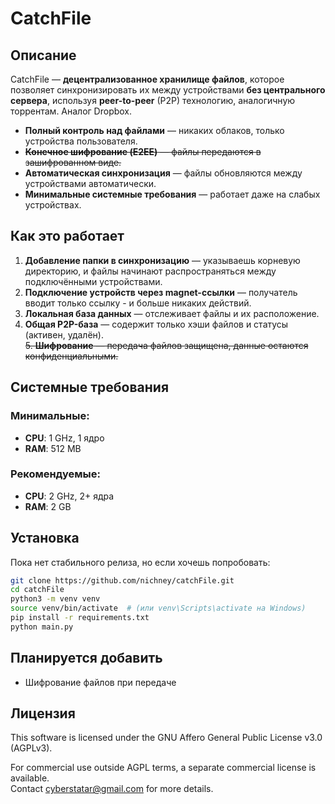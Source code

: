 # CatchFile

## Описание  
CatchFile — **децентрализованное хранилище файлов**, которое позволяет синхронизировать их между устройствами **без центрального сервера**, используя **peer-to-peer** (P2P) технологию, аналогичную торрентам. Аналог Dropbox.

-  **Полный контроль над файлами** — никаких облаков, только устройства пользователя.  
-  ~~**Конечное шифрование (E2EE)** — файлы передаются в зашифрованном виде.~~  
-  **Автоматическая синхронизация** — файлы обновляются между устройствами автоматически.  
-  **Минимальные системные требования** — работает даже на слабых устройствах.  

##  Как это работает  
1. **Добавление папки в синхронизацию** — указываешь корневую директорию, и файлы начинают распространяться между подключёнными устройствами.  
2. **Подключение устройств через magnet-ссылки** — получатель вводит только ссылку - и больше никаких действий.  
3. **Локальная база данных** — отслеживает файлы и их расположение.  
4. **Общая P2P-база** — содержит только хэши файлов и статусы (активен, удалён).  
~~5. **Шифрование** — передача файлов защищена, данные остаются конфиденциальными.~~

##  Системные требования

### Минимальные:
- **CPU**: 1 GHz, 1 ядро
- **RAM**: 512 MB

### Рекомендуемые:
- **CPU**: 2 GHz, 2+ ядра
- **RAM**: 2 GB

##  Установка  
Пока нет стабильного релиза, но если хочешь попробовать:  

```bash
git clone https://github.com/nichney/catchFile.git
cd catchFile  
python3 -m venv venv  
source venv/bin/activate  # (или venv\Scripts\activate на Windows)  
pip install -r requirements.txt  
python main.py  
```


##  Планируется добавить  
- Шифрование файлов при передаче

##  Лицензия  
This software is licensed under the GNU Affero General Public License v3.0 (AGPLv3).  

For commercial use outside AGPL terms, a separate commercial license is available.  
Contact cyberstatar@gmail.com for more details.

